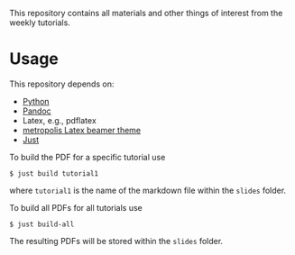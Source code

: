 This repository contains all materials and other things of interest from the weekly tutorials.

# Usage

This repository depends on:
- [Python](https://www.python.org/)
- [Pandoc](https://github.com/jgm/pandoc)
- Latex, e.g., pdflatex
- [metropolis Latex beamer theme](https://github.com/matze/mtheme)
- [Just](https://github.com/casey/just)

To build the PDF for a specific tutorial use

```text
$ just build tutorial1
```

where `tutorial1` is the name of the markdown file within the `slides` folder.

To build all PDFs for all tutorials use

```text
$ just build-all
```

The resulting PDFs will be stored within the `slides` folder.
